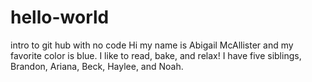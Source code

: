 # hello-world
intro to git hub with no code
Hi my name is Abigail McAllister and my favorite color is blue. 
I like to read, bake, and relax!
I have five siblings, Brandon, Ariana, Beck, Haylee, and Noah.

